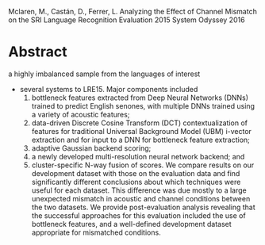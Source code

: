 Mclaren, M., Castán, D., Ferrer, L. 
Analyzing the Effect of Channel Mismatch on the 
  SRI Language Recognition Evaluation 2015 System
Odyssey 2016

# Abstract

a highly imbalanced sample from the languages of interest
* several systems to LRE15. Major components included 
  1. bottleneck features extracted from Deep Neural Networks (DNNs) trained to
     predict English senones, with multiple DNNs trained using a variety of
     acoustic features; 
  2. data-driven Discrete Cosine Transform (DCT) contextualization of features
     for traditional Universal Background Model (UBM) i-vector extraction and
     for input to a DNN for bottleneck feature extraction; 
  3. adaptive Gaussian backend scoring; 
  4. a newly developed multi-resolution neural network backend; and 
  5. cluster-specific N-way fusion of scores. 
We compare results on our development dataset with those on the evaluation
data and find significantly different conclusions about which techniques were
useful for each dataset.  This difference was due mostly to a large unexpected
mismatch in acoustic and channel conditions between the two datasets. We
provide post-evaluation analysis revealing that the successful approaches for
this evaluation included the use of bottleneck features, and a well-defined
development dataset appropriate for mismatched conditions.  

